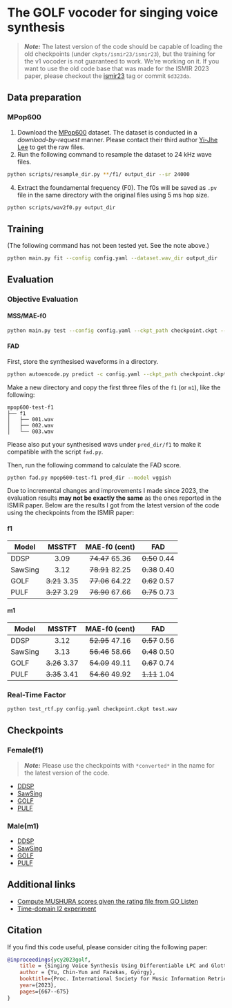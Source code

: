 # The GOLF vocoder for singing voice synthesis

> **_Note:_** The latest version of the code should be capable of loading the old checkpoints (under `ckpts/ismir23/ismir23`), but the training for the v1 vocoder is not guaranteed to work. We're working on it. If you want to use the old code base that was made for the ISMIR 2023 paper, please checkout the [ismir23](https://github.com/yoyololicon/golf/releases/tag/ismir23) tag or commit `6d323da`.


## Data preparation

### MPop600

1. Download the [MPop600](https://ieeexplore.ieee.org/document/9306461) dataset. The dataset is conducted in a _download-by-request_ manner. Please contact their third author [Yi-Jhe Lee](mailto:neil@master-tones.com) to get the raw files.
3. Run the following command to resample the dataset to 24 kHz wave files. 
```bash
python scripts/resample_dir.py **/f1/ output_dir --sr 24000
```
4. Extract the foundamental frequency (F0). The f0s will be saved as `.pv` file in the same directory with the original files using 5 ms hop size.
```bash
python scripts/wav2f0.py output_dir
```

## Training
(The following command has not been tested yet. See the note above.)
```bash
python main.py fit --config config.yaml --dataset.wav_dir output_dir
```

## Evaluation

### Objective Evaluation

#### MSS/MAE-f0

```bash
python main.py test --config config.yaml --ckpt_path checkpoint.ckpt --data.duration 6 --data.overlap 0 --data.batch_size 16 --trainer.logger false
```

#### FAD

First, store the synthesised waveforms in a directory.

```bash
python autoencode.py predict -c config.yaml --ckpt_path checkpoint.ckpt --trainer.logger false --seed_everything false --data.wav_dir output_dir --trainer.callbacks+=ltng.cli.MyPredictionWriter --trainer.callbacks.output_dir pred_dir
```

Make a new directory and copy the first three files of the `f1` (or `m1`), like the following:
```
mpop600-test-f1
├── f1
│   ├── 001.wav
│   ├── 002.wav
│   └── 003.wav
```
Please also put your synthesised wavs under `pred_dir/f1` to make it compatible with the script `fad.py`.

Then, run the following command to calculate the FAD score.

```bash
python fad.py mpop600-test-f1 pred_dir --model vggish
```

Due to incremental changes and improvements I made since 2023, the evaluation results **may not be exactly the same** as the ones reported in the ISMIR paper.
Below are the results I got from the latest version of the code using the checkpoints from the ISMIR paper:

#### f1

| Model | MSSTFT | MAE-f0 (cent) | FAD |
| ----- |:------:|:-------------:|:---:|
| DDSP | 3.09 | ~~74.47~~ 65.36 | ~~0.50~~ 0.44 |
| SawSing | 3.12 | ~~78.91~~ 82.25 | ~~0.38~~ 0.40 |
| GOLF | ~~3.21~~ 3.35 | ~~77.06~~ 64.22 | ~~0.62~~ 0.57 |
| PULF | ~~3.27~~ 3.29 | ~~76.90~~ 67.66 | ~~0.75~~ 0.73 |

#### m1

| Model | MSSTFT | MAE-f0 (cent) | FAD |
| ----- |:------:|:-------------:|:---:|
| DDSP | 3.12 | ~~52.95~~ 47.16 | ~~0.57~~ 0.56 |
| SawSing | 3.13 | ~~56.46~~ 58.66 | ~~0.48~~ 0.50 |
| GOLF | ~~3.26~~ 3.37 | ~~54.09~~ 49.11 | ~~0.67~~ 0.74 |
| PULF | ~~3.35~~ 3.41 | ~~54.60~~  49.92 | ~~1.11~~ 1.04 |

### Real-Time Factor

```bash
python test_rtf.py config.yaml checkpoint.ckpt test.wav
```

## Checkpoints

### Female(f1)

> **_Note:_** Please use the checkpoints with `*converted*` in the name for the latest version of the code.

- [DDSP](ckpts/ismir23/ddsp_f1/)
- [SawSing](ckpts/ismir23/sawsing_f1/)
- [GOLF](ckpts/ismir23/glottal_d_f1/)
- [PULF](ckpts/ismir23/pulse_f1/)

### Male(m1)

- [DDSP](ckpts/ismir23/ddsp_m1/)
- [SawSing](ckpts/ismir23/sawsing_m1/)
- [GOLF](ckpts/ismir23/glottal_d_m1/)
- [PULF](ckpts/ismir23/pulse_m1/)


## Additional links

- [Compute MUSHURA scores given the rating file from GO Listen](notebooks/ismir/mushura.ipynb)
- [Time-domain l2 experiment](notebooks/ismir/time_l2.ipynb)


## Citation

If you find this code useful, please consider citing the following paper:

```bibtex
@inproceedings{ycy2023golf,
    title = {Singing Voice Synthesis Using Differentiable LPC and Glottal-Flow-Inspired Wavetables},
    author = {Yu, Chin-Yun and Fazekas, György},
    booktitle={Proc. International Society for Music Information Retrieval},
    year={2023},
    pages={667--675}
}
```
